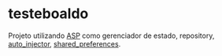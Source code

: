 # testeboaldo

Projeto utilizando [ASP](https://asp.flutterando.com.br/) como gerenciador de estado, repository, [auto_injector](https://pub.dev/packages/auto_injector), [shared_preferences](https://pub.dev/packages/shared_preferences).
